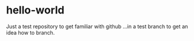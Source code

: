 # hello-world
Just a test repository to get familiar with github
...in a test branch to get an idea how to branch.

